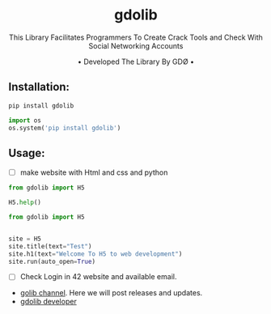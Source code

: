 <h1 align="center">gdolib</h1>
<p align="center">This Library Facilitates Programmers To Create Crack Tools and Check With Social Networking Accounts</p>

<p align="center"> • Developed The Library By GDØ • </p>

## Installation:
```bash
pip install gdolib
```
```python
import os 
os.system('pip install gdolib')
```

## Usage:

- [ ] make website with Html and css and python
```python
from gdolib import H5

H5.help()
```
```python
from gdolib import H5


site = H5
site.title(text="Test")
site.h1(text="Welcome To H5 to web development")
site.run(auto_open=True)
```

- [ ] Check Login in 42 website and available email.
- [golib channel](https://t.me/gdolib). Here we will post releases and updates.
- [gdolib developer](https://t.me/class_error)
